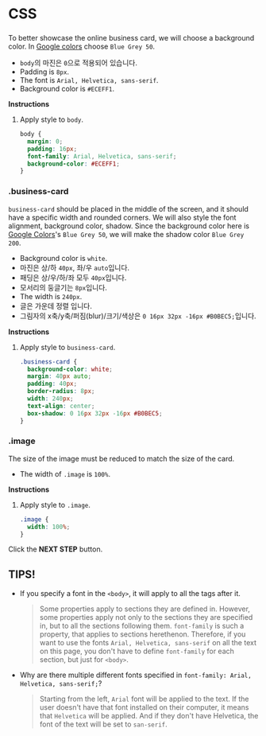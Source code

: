 # CSS
### <body> 
To better showcase the online business card, we will choose a background color. In [Google colors][1] choose `Blue Grey 50`. 
* `body`의 마진은 `0`으로 적용되어 있습니다.
* Padding is `8px`.
* The font is `Arial, Helvetica, sans-serif`.
* Background color is `#ECEFF1`.

**Instructions**
1. Apply style to `body`.
    ```css
    body {
      margin: 0;
      padding: 16px;
      font-family: Arial, Helvetica, sans-serif;
      background-color: #ECEFF1;
    }
    ```



### .business-card
`business-card` should be placed in the middle of the screen, and it should have a specific width and rounded corners. We will also style the font alignment, background color, shadow. Since the background color here is [Google Colors][1]'s `Blue Grey 50`, we will make the shadow color `Blue Grey 200`. 

* Background color is `white`.
* 마진은 상/하 `40px`, 좌/우 `auto`입니다.
* 패딩은 상/우/하/좌 모두 `40px`입니다.
* 모서리의 둥글기는 `8px`입니다.
* The width is `240px`.
* 글은 가운데 정렬 입니다.
* 그림자의 x축/y축/퍼짐(blur)/크기/색상은 `0 16px 32px -16px #B0BEC5;`입니다.

**Instructions**
1. Apply style to `business-card`.
    ```css
    .business-card {
      background-color: white;
      margin: 40px auto;
      padding: 40px;
      border-radius: 8px;
      width: 240px;
      text-align: center;
      box-shadow: 0 16px 32px -16px #B0BEC5;
    }
    ```



### .image
The size of the image must be reduced to match the size of the card.
* The width of `.image` is `100%`.

**Instructions**
1. Apply style to `.image`.
    ```css
    .image {
      width: 100%;
    }
    ```

Click the **NEXT STEP** button.



## TIPS! 
* If you specify a font in the `<body>`, it will apply to all the tags after it. 

    > Some properties apply to sections they are defined in. However, some properties apply not only to the sections they are specified in, but to all the sections following them. `font-family` is such a property, that applies to sections herethenon. Therefore, if you want to use the fonts `Arial, Helvetica, sans-serif` on all the text on this page, you don't have to define `font-family` for each section, but just for `<body>`.  
* Why are there multiple different fonts specified in `font-family: Arial, Helvetica, sans-serif;`? 

    > Starting from the left, `Arial` font will be applied to the text. If the user doesn't have that font installed on their computer, it means that `Helvetica` will be applied. And if they don't have Helvetica, the font of the text will be set to `san-serif`. 

[1]: https://material.io/design/color/#color-usage-palettes

